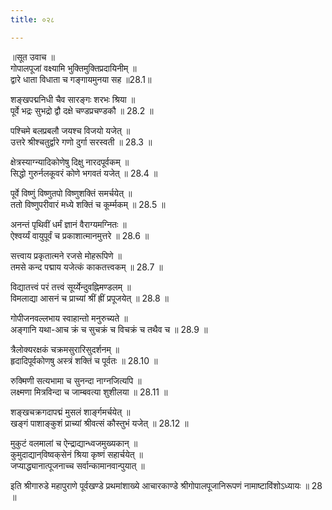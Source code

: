 ```yaml
---
title: ०२८

---
```

॥सूत उवाच ॥  
गोपालपूजां वक्ष्यामि भुक्तिमुक्तिप्रदायिनीम् ॥  
द्वारे धाता विधाता च गङ्गायमुनया सह ॥28.1॥  
  
शङ्खपद्मनिधी चैव सारङ्गः शरभः श्रिया ॥  
पूर्वे भद्रः सुभद्रो द्वौ दक्षे चण्डप्रचण्डकौ ॥ 28.2 ॥  
  
पश्चिमे बलप्रबलौ जयश्च विजयो यजेत् ॥  
उत्तरे श्रीश्चतुर्द्वारे गणो दुर्गा सरस्वती ॥ 28.3 ॥  
  
क्षेत्रस्याग्न्यादिकोणेषु दिक्षु नारदपूर्वकम् ॥  
सिद्धो गुरुर्नलकूवरं कोणे भगवतं यजेत् ॥ 28.4 ॥  
  
पूर्वे विष्णुं विष्णुतपो विष्णुशक्तिं समर्चयेत् ॥  
ततो विष्णुपरीवारं मध्ये शक्तिं च कूर्म्मकम् ॥ 28.5 ॥  
  
अनन्तं पृथिवीं धर्मं ज्ञानं वैराग्यमग्नितः ॥  
ऐश्वर्य्यं वायुपूर्वं च प्रकाशात्मानमुत्तरे ॥ 28.6 ॥  
  
सत्त्वाय प्रकृतात्मने रजसे मोहरूपिणे ॥  
तमसे कन्द पद्माय यजेत्कं काकतत्त्वकम् ॥ 28.7 ॥  
  
विद्यातत्त्वं परं तत्त्वं सूर्य्येन्दुवह्निमण्डलम् ॥  
विमलाद्या आसनं च प्राच्यां श्रीं ह्रीं प्रपूजयेत् ॥ 28.8 ॥  
  
गोपीजनवल्लभाय स्वाहान्तो मनुरुच्यते ॥  
अङ्गानि यथा-आच क्रं च सुचक्रं च विचक्रं च तथैव च ॥ 28.9 ॥  
  
त्रैलोक्यरक्षकं चक्रमसुरारिसुदर्शनम् ॥  
हृदादिपूर्वकोणषु अस्त्रं शक्तिं च पूर्वतः ॥ 28.10 ॥  
  
रुक्मिणी सत्यभामा च सुनन्दा नाग्नजित्यपि ॥  
लक्ष्मणा मित्रविन्दा च जाम्बवत्या शुशीलया ॥ 28.11 ॥  
  
शङ्खचक्रगदापद्मं मुसलं शार्ङ्गमर्चयेत् ॥  
खङ्गं पाशाङ्कुशं प्राच्यां श्रीवत्सं कौस्तुभं यजेत् ॥ 28.12 ॥  
  
मुकुटं वलमालां च ऐन्द्राद्यान्ध्वजमुख्यकान् ॥  
कुमुदाद्यान्‌विष्वक्‌सेनं श्रिया कृष्णं सहार्चयेत् ॥  
जप्याद्ध्यानात्पूजनाच्च सर्वान्कामानवान्पुयात् ॥  
  
इति श्रीगारुडे महापुराणे पूर्वखण्डे प्रथमांशाख्ये आचारकाण्डे श्रीगोपालपूजानिरूपणं नामाष्टाविंशोऽध्यायः ॥ 28 ॥
